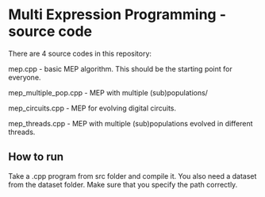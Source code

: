 # Multi Expression Programming - source code

There are 4 source codes in this repository:

mep.cpp - basic MEP algorithm. This should be the starting point for everyone.

mep_multiple_pop.cpp - MEP with multiple (sub)populations/

mep_circuits.cpp - MEP for evolving digital circuits.

mep_threads.cpp - MEP with multiple (sub)populations evolved in different threads.

## How to run

Take a .cpp program from src folder and compile it.
You also need a dataset from the dataset folder. Make sure that you specify the path correctly.
